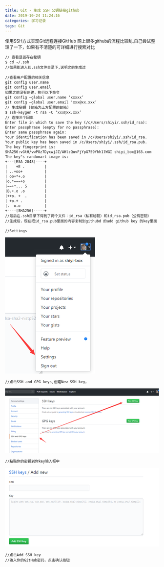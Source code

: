 ```yaml
---
title: Git - 生成 SSH 公钥链接github
date: 2019-10-24 11:24:16
categories: 学习记录
tags: Git
---
```

使用SSH方式实现Git远程连接GitHub
网上很多github的流程比较乱,自己尝试整理了一下，如果有不清楚的可详细进行搜索对比
<!--more-->
```shell
// 查看是否存在秘钥
$ cd ~/.ssh
//如果能进入到.ssh文件目录下,说明之前生成过

//查看用户配置的相关信息
git config user.name
git config user.email
如果之前没有创建，执行以下命令
git config –global user.name ‘xxxxx’ 
git config –global user.email ‘xxx@xx.xxx’
// 生成秘钥 (邮箱为上方配置的邮箱)
$ ssh-keygen -t rsa -C ‘xxx@xx.xxx’
// 连按三个回车
Enter file in which to save the key (/c/Users/shiyi/.ssh/id_rsa):
Enter passphrase (empty for no passphrase):
Enter same passphrase again:
Your identification has been saved in /c/Users/shiyi/.ssh/id_rsa.
Your public key has been saved in /c/Users/shiyi/.ssh/id_rsa.pub.
The key fingerprint is:
SHA256:vGtH/vwPOz7DycwjJZ/AHlzQuvFjYpG759Yhh1lWGI shiyi_box@163.com
The key"s randomart image is:
+---[RSA 2048]----+
|    +E .         |
| ..+oo+          |
| oo+*+.o         |
|o.*===+o         |
|==+*... S        |
|B.+.o .o         |
|++o. +  .        |
| +o.+ .          |
|.  o.o           |
+----[SHA256]-----+
//最后在.ssh目录下得到了两个文件：id_rsa（私有秘钥）和id_rsa.pub（公有密钥）
//生成后，现在把id_rsa.pub里面的内容复制到githubd 的add github key 的key里面

//Settings
```
![sshGit1](/images/sshGit1.png)
```shell
//点击SSH and GPG keys,创建New SSH key，
```
![sshGit2](/images/sshGit2.png)
```shell
//粘贴你的密钥到你key输入框中
```
![sshGit3](/images/sshGit3.png)
```shell
//点击Add SSH key
//输入你的GitHub密码，点击确认按钮
```


